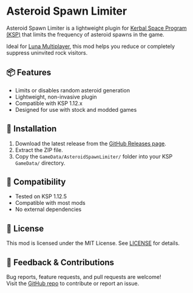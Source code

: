 # Asteroid Spawn Limiter

Asteroid Spawn Limiter is a lightweight plugin for [Kerbal Space Program (KSP)](https://kerbalspaceprogram.com) that limits the frequency of asteroid spawns in the game.

Ideal for [Luna Multiplayer](https://lunamultiplayer.com/), this mod helps you reduce or completely suppress uninvited rock visitors.

## 📦 Features

- Limits or disables random asteroid generation
- Lightweight, non-invasive plugin
- Compatible with KSP 1.12.x
- Designed for use with stock and modded games

## 🔧 Installation

1. Download the latest release from the [GitHub Releases page](https://github.com/kevnokeeffe/AsteroidSpawnLimiter).
2. Extract the ZIP file.
3. Copy the `GameData/AsteroidSpawnLimiter/` folder into your KSP `GameData/` directory.


## 🔄 Compatibility

- Tested on KSP 1.12.5
- Compatible with most mods
- No external dependencies

## 📜 License

This mod is licensed under the MIT License. See [LICENSE](./License) for details.

## 💬 Feedback & Contributions

Bug reports, feature requests, and pull requests are welcome!  
Visit the [GitHub repo](https://github.com/kevnokeeffe/AsteroidSpawnLimiter) to contribute or report an issue.

